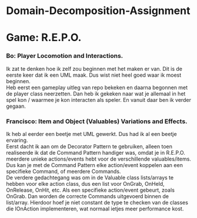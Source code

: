 # Domain-Decomposition-Assignment

<h1>Game: R.E.P.O.</h1>

**<h3>Bo:
Player Locomotion and Interactions.</h3>**

Ik zat te denken hoe ik zelf zou beginnen met het maken er van. Dit is de eerste keer dat ik een UML maak. Dus wist niet heel goed waar ik moest beginnen.<br>
Heb eerst een gameplay uitleg van repo bekeken en daarna begonnen met de player class neerzetten.
Dan heb ik gekeken naar wat je allemaal in het spel kon / waarmee je kon interacten als speler. En vanuit daar ben ik verder gegaan.<br>


**<h3>Francisco:
Item and Object (Valuables) Variations and Effects.</h3>**

Ik heb al eerder een beetje met UML gewerkt. Dus had ik al een beetje ervaring.<br>
Eerst dacht ik aan om de Decorator Pattern te gebruiken, alleen toen realiseerde ik dat de Command Pattern handiger was, omdat je in R.E.P.O. meerdere unieke actions/events hebt voor de verschillende valuables/items.
Dus kan je met de Command Pattern elke action/event koppelen aan een specifieke Command, of meerdere Commands.<br>
De verdere gedachtegang was om in de Valuable class lists/arrays te hebben voor elke action class, dus een list voor OnGrab, OnHeld, OnRelease, OnHit, etc.
Als een specifieke action/event gebeurt, zoals OnGrab. Dan worden de correcte Commands uitgevoerd binnen de list/array.
Hierdoor hoef je niet constant de type te checken van de classes die IOnAction implementeren, wat normaal ietjes meer performance kost.
